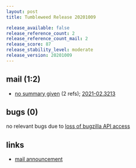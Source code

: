 ```yaml
---
layout: post
title: Tumbleweed Release 20201009

release_available: false
release_reference_count: 2
release_reference_count_mail: 2
release_score: 87
release_stability_level: moderate
release_version: 20201009
---
```


## mail (1:2)

- [no summary given](https://github.com/boombatower/tumbleweed-review/issues/10) (2 refs); [2021-02.3213](https://github.com/boombatower/tumbleweed-review/issues/10)

## bugs (0)

<!--more-->

no relevant bugs due to [loss of bugzilla API access](https://bugzilla.opensuse.org/show_bug.cgi?id=1157722)



## links

- [mail announcement](https://github.com/boombatower/tumbleweed-review/issues/10)
